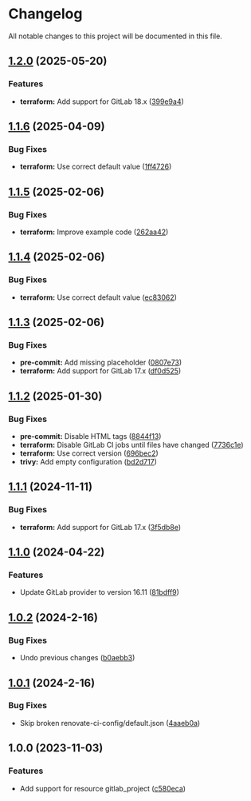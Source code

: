 # Changelog

All notable changes to this project will be documented in this file.

## [1.2.0](https://gitlab.com/terraform-child-modules-48151/terraform-gitlab-project/compare/v1.1.6...v1.2.0) (2025-05-20)

### Features

* **terraform:** Add support for GitLab 18.x ([399e9a4](https://gitlab.com/terraform-child-modules-48151/terraform-gitlab-project/commit/399e9a4cad679da33e342ce7faf5fb907e95ba44))

## [1.1.6](https://gitlab.com/terraform-child-modules-48151/terraform-gitlab-project/compare/v1.1.5...v1.1.6) (2025-04-09)

### Bug Fixes

* **terraform:** Use correct default value ([1ff4726](https://gitlab.com/terraform-child-modules-48151/terraform-gitlab-project/commit/1ff47260a3985bf0e175cd86749f62297a72f0b1))

## [1.1.5](https://gitlab.com/terraform-child-modules-48151/terraform-gitlab-project/compare/v1.1.4...v1.1.5) (2025-02-06)

### Bug Fixes

* **terraform:** Improve example code ([262aa42](https://gitlab.com/terraform-child-modules-48151/terraform-gitlab-project/commit/262aa428a1625000aeb1b249170666d55f767cbc))

## [1.1.4](https://gitlab.com/terraform-child-modules-48151/terraform-gitlab-project/compare/v1.1.3...v1.1.4) (2025-02-06)

### Bug Fixes

* **terraform:** Use correct default value ([ec83062](https://gitlab.com/terraform-child-modules-48151/terraform-gitlab-project/commit/ec8306274dc1f853a5281f5964bcaee8592d35e7))

## [1.1.3](https://gitlab.com/terraform-child-modules-48151/terraform-gitlab-project/compare/v1.1.2...v1.1.3) (2025-02-06)

### Bug Fixes

* **pre-commit:** Add missing placeholder ([0807e73](https://gitlab.com/terraform-child-modules-48151/terraform-gitlab-project/commit/0807e7376e2a8254eb1a87b38e437ab3eda90f59))
* **terraform:** Add support for GitLab 17.x ([df0d525](https://gitlab.com/terraform-child-modules-48151/terraform-gitlab-project/commit/df0d525c8fcb40551f5765c55b31fcfaf629c525))

## [1.1.2](https://gitlab.com/terraform-child-modules-48151/terraform-gitlab-project/compare/v1.1.1...v1.1.2) (2025-01-30)

### Bug Fixes

* **pre-commit:** Disable HTML tags ([8844f13](https://gitlab.com/terraform-child-modules-48151/terraform-gitlab-project/commit/8844f13dd244c5c2fe2cc43ad8f95ffd5bc1a09f))
* **terraform:** Disable GitLab CI jobs until files have changed ([7736c1e](https://gitlab.com/terraform-child-modules-48151/terraform-gitlab-project/commit/7736c1eb3930ed062cf3603df2993f3ae21fef98))
* **terraform:** Use correct version ([696bec2](https://gitlab.com/terraform-child-modules-48151/terraform-gitlab-project/commit/696bec2f2ada5c8298a878719d6a94ff469d49f6))
* **trivy:** Add empty configuration ([bd2d717](https://gitlab.com/terraform-child-modules-48151/terraform-gitlab-project/commit/bd2d7174d5589b8ea2abe8cdb83a98e57fb77d4b))

## [1.1.1](https://gitlab.com/terraform-child-modules-48151/terraform-gitlab-project/compare/v1.1.0...v1.1.1) (2024-11-11)

### Bug Fixes

* **terraform:** Add support for GitLab 17.x ([3f5db8e](https://gitlab.com/terraform-child-modules-48151/terraform-gitlab-project/commit/3f5db8ec88c8a7b1b0dd0571d01eb6003940a3c2))

## [1.1.0](https://gitlab.com/terraform-child-modules-48151/terraform-gitlab-project/compare/v1.0.2...v1.1.0) (2024-04-22)


### Features

* Update GitLab provider to version 16.11 ([81bdff9](https://gitlab.com/terraform-child-modules-48151/terraform-gitlab-project/commit/81bdff97cdeb3435ef1a4b7d8ddd59eff8b4c7fe))

## [1.0.2](https://gitlab.com/terraform-child-modules1/terraform-gitlab-project/compare/v1.0.1...v1.0.2) (2024-2-16)


### Bug Fixes

* Undo previous changes ([b0aebb3](https://gitlab.com/terraform-child-modules1/terraform-gitlab-project/commit/b0aebb3092ea135441cb48707e7758e29af3df58))

## [1.0.1](https://gitlab.com/terraform-child-modules1/terraform-gitlab-project/compare/v1.0.0...v1.0.1) (2024-2-16)


### Bug Fixes

* Skip broken renovate-ci-config/default.json ([4aaeb0a](https://gitlab.com/terraform-child-modules1/terraform-gitlab-project/commit/4aaeb0a26dd20648eacfe615eedbef1c76206158))

## 1.0.0 (2023-11-03)


### Features

* Add support for resource gitlab_project ([c580eca](https://gitlab.com/terraform-child-modules1/terraform-gitlab-project/commit/c580eca4493b82dab85eef6551098a670a189fd5))
